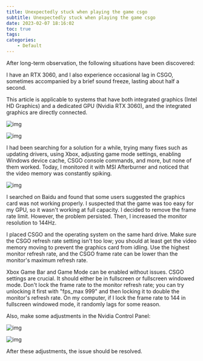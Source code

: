 ```yaml
---
title: Unexpectedly stuck when playing the game csgo
subtitle: Unexpectedly stuck when playing the game csgo
date: 2023-02-07 18:16:02
toc: true
tags: 
categories: 
    - Default
---
```


After long-term observation, the following situations have been discovered:

I have an RTX 3060, and I also experience occasional lag in CSGO, sometimes accompanied by a brief sound freeze, lasting about half a second.

This article is applicable to systems that have both integrated graphics (Intel HD Graphics) and a dedicated GPU (Nvidia RTX 3060), and the integrated graphics are directly connected.

![img](https://raw.githubusercontent.com/james-curtis/james-curtis.github.io/static/images/1884ca57d7871a4763c5f6b9b5b69d6e.png)

![img](https://raw.githubusercontent.com/james-curtis/james-curtis.github.io/static/images/39cc4fef70f173164bfc7ab9ff9a7741.png)

I had been searching for a solution for a while, trying many fixes such as updating drivers, using Xbox, adjusting game mode settings, enabling Windows device cache, CSGO console commands, and more, but none of them worked. Today, I monitored it with MSI Afterburner and noticed that the video memory was constantly spiking.

![img](https://raw.githubusercontent.com/james-curtis/james-curtis.github.io/static/images/b15c37b0d3b36c2f15d07d4fc474f948.png)

I searched on Baidu and found that some users suggested the graphics card was not working properly. I suspected that the game was too easy for my GPU, so it wasn't working at full capacity. I decided to remove the frame rate limit. However, the problem persisted. Then, I increased the monitor resolution to 144Hz.

I placed CSGO and the operating system on the same hard drive. Make sure the CSGO refresh rate setting isn't too low; you should at least get the video memory moving to prevent the graphics card from idling. Use the highest monitor refresh rate, and the CSGO frame rate can be lower than the monitor's maximum refresh rate.

Xbox Game Bar and Game Mode can be enabled without issues. CSGO settings are crucial. It should either be in fullscreen or fullscreen windowed mode. Don't lock the frame rate to the monitor refresh rate; you can try unlocking it first with "fps_max 999" and then locking it to double the monitor's refresh rate. On my computer, if I lock the frame rate to 144 in fullscreen windowed mode, it randomly lags for some reason.

Also, make some adjustments in the Nvidia Control Panel:

![img](https://raw.githubusercontent.com/james-curtis/james-curtis.github.io/static/images/eb805776b462470ea200dcfc7f86b4c9.png)

![img](https://raw.githubusercontent.com/james-curtis/james-curtis.github.io/static/images/744eb2e706b941d1abddc6d772f6b95e.png)

After these adjustments, the issue should be resolved.
